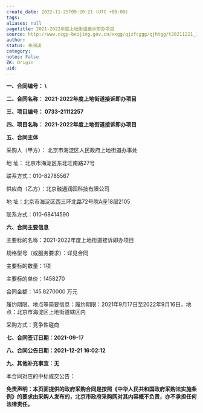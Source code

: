 ```yaml
---
create_date: 2022-11-25T09:20:21 (UTC +08:00)
tags: 
aliases: null
pagetitle: 2021-2022年度上地街道接诉即办项目
source: http://www.ccgp-beijing.gov.cn/xxgg/qjzfcggg/qjhtgg/t20211221_1396379.html
author: 
status: 未阅读
category: 
notes: False
ZK: Origin
uid: 
---
```


**一、合同编号： \\**

**二、合同名称： 2021-2022年度上地街道接诉即办项目**

**三、项目编号： 0733-21112257**

**四、项目名称： 2021-2022年度上地街道接诉即办项目**

**五、合同主体**

采购人（甲方）： 北京市海淀区人民政府上地街道办事处

地 址： 北京市海淀区东北旺南路27号

联系方式：010-82785567

供应商（乙方）：北京融通润园科技有限公司

地 址：北京市海淀区西三环北路72号院A座18层2105

联系方式：010-68414590

**六、合同主要信息**

主要标的名称：2021-2022年度上地街道接诉即办项目

规格型号（或服务要求）：详见合同

主要标的数量：1项

主要标的单价：1458270

合同金额：145.8270000 万元

履约期限、地点等简要信息：履约期限：2021年9月17日至2022年9月16日，地点：北京市海淀区上地街道辖区内

采购方式：竞争性磋商

**七、合同签订日期：2021-09-17**

**八、合同公告日期：2021-12-21 16:02:12**

**九、其他补充事宜：无**

本合同对应的中标成交公告：  

**免责声明：本页面提供的政府采购合同是按照《中华人民共和国政府采购法实施条例》的要求由采购人发布的，北京市政府采购网对其内容概不负责，亦不承担任何法律责任。**
